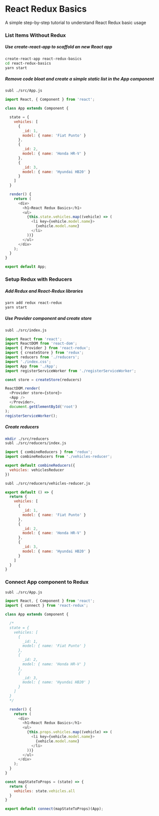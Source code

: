# React Redux Basics

A simple step-by-step tutorial to understand React Redux basic usage

### List Items Without Redux

##### Use create-react-app to scaffold an new React app

```bash
create-react-app react-redux-basics
cd react-redux-basics
yarn start
```

##### Remove code bloat and create a simple static list in the App component

```bash
subl ./src/App.js
```

```js
import React, { Component } from 'react';

class App extends Component {

  state = {
    vehicles: [
      {
        _id: 1,
        model: { name: 'Fiat Punto' }
      },
      {
        _id: 2,
        model: { name: 'Honda HR-V' }
      },
      {
        _id: 3,
        model: { name: 'Hyundai HB20' }
      }
    ]
  }

  render() {
    return (
      <div>
        <h1>React Redux Basics</h1>
        <ul>
          {this.state.vehicles.map((vehicle) => (
            <li key={vehicle.model.name}>
              {vehicle.model.name}
            </li>
          ))}
        </ul>
      </div>
    );
  }
}

export default App;
```

### Setup Redux with Reducers

##### Add Redux and React-Redux libraries

```bash
yarn add redux react-redux
yarn start
```

##### Use Provider component and create store

```bash
subl ./src/index.js
```

```js
import React from 'react';
import ReactDOM from 'react-dom';
import { Provider } from 'react-redux';
import { createStore } from 'redux';
import reducers from './reducers';
import './index.css';
import App from './App';
import registerServiceWorker from './registerServiceWorker';

const store = createStore(reducers)

ReactDOM.render(
  <Provider store={store}>
  <App />
  </Provider>,
  document.getElementById('root')
);
registerServiceWorker();
```

##### Create reducers

```bash
mkdir ./src/reducers
subl ./src/reducers/index.js
```

```js
import { combineReducers } from 'redux';
import combineReducers from './vehicles-reducer';

export default combineReducers({
  vehicles: vehiclesReducer
})
```

```bash
subl ./src/reducers/vehicles-reducer.js
```

```js
export default () => {
  return {
    vehicles: [
      {
        _id: 1,
        model: { name: 'Fiat Punto' }
      },
      {
        _id: 2,
        model: { name: 'Honda HR-V' }
      },
      {
        _id: 3,
        model: { name: 'Hyundai HB20' }
      }
    ]
  }
}
```

### Connect App component to Redux

```bash
subl ./src/App.js
```

```js
import React, { Component } from 'react';
import { connect } from 'react-redux';

class App extends Component {

  /*
  state = {
    vehicles: [
      {
        _id: 1,
        model: { name: 'Fiat Punto' }
      },
      {
        _id: 2,
        model: { name: 'Honda HR-V' }
      },
      {
        _id: 3,
        model: { name: 'Hyundai HB20' }
      }
    ]
  }
  */

  render() {
    return (
      <div>
        <h1>React Redux Basics</h1>
        <ul>
          {this.props.vehicles.map((vehicle) => (
            <li key={vehicle.model.name}>
              {vehicle.model.name}
            </li>
          ))}
        </ul>
      </div>
    );
  }
}

const mapStateToProps = (state) => {
  return {
    vehicles: state.vehicles.all
  }
}

export default connect(mapStateToProps)(App);
```
